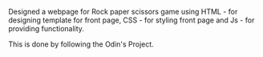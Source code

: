 Designed a webpage for Rock paper scissors game using HTML - for designing template for
front page, CSS - for styling front page and Js - for providing functionality.

This is done by following the Odin's Project.
